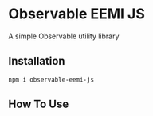 # Observable EEMI JS

A simple Observable utility library

## Installation
`npm i observable-eemi-js`

## How To Use
